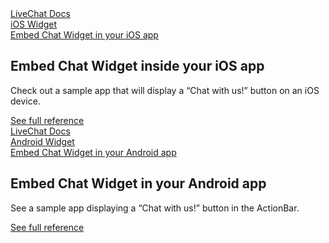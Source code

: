 <section class="docs-full-desc">
	<div class="content">
		<div class="content-column">
			<div class="docs-covers">
				<a href="/ios-widget" class="docs-cover light-blue" data-color="#5ac8fa">
					<div class="docs-cover-header">LiveChat Docs</div>
					<div class="docs-cover-title"><span class="docs-cover-underline">iOS Widget</span></div>
					<div class="docs-cover-subtitle">Embed Chat Widget in your iOS app</div>
				</a>
				<div class="docs-cover-intro">
					<h2>Embed Chat Widget inside your iOS app</h2>
					<p>Check out a sample app that will display a “Chat with us!” button on an iOS device.</p>
					<a href="/ios-widget/" class="cta light-blue">See full reference</a>
				</div>
			</div>
		</div>
		<div class="content-column">
			<div class="docs-covers">
				<a href="/android-widget" class="docs-cover light-green" data-color="#6ab344">
					<div class="docs-cover-header">LiveChat Docs</div>
					<div class="docs-cover-title">Android <span class="docs-cover-underline">Widget</span></div>
					<div class="docs-cover-subtitle">Embed Chat Widget in your Android app</div>
				</a>
				<div class="docs-cover-intro">
					<h2>Embed Chat Widget in your Android app</h2>
					<p>See a sample app displaying a “Chat with us!” button in the ActionBar.</p>
					<a href="/android-widget/" class="cta light-green">See full reference</a>
				</div>
			</div>
		</div>
	</div>
</section>